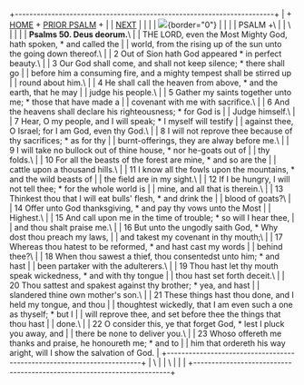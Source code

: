 +-----------------------------------------------------------------------+
| \+ [HOME](../index.html) + [PRIOR PSALM](Ps49.html) +                 |
| [NEXT](Ps51.html)                                                     |
|                                                                       |
| ![](http://stats.superstats.com/b/ss/DAVIDMCMANNES/1){border="0"}     |
|                                                                       |
| PSALM +\                                                              |
| \                                                                     |
|                                                                       |
| **Psalms 50. Deus deorum.**\                                          |
| THE LORD, even the Most Mighty God, hath spoken, \* and called the    |
| world, from the rising up of the sun unto the going down thereof.\    |
| 2 Out of Sion hath God appeared \* in perfect beauty.\                |
| 3 Our God shall come, and shall not keep silence; \* there shall go   |
| before him a consuming fire, and a mighty tempest shall be stirred up |
| round about him.\                                                     |
| 4 He shall call the heaven from above, \* and the earth, that he may  |
| judge his people.\                                                    |
| 5 Gather my saints together unto me; \* those that have made a        |
| covenant with me with sacrifice.\                                     |
| 6 And the heavens shall declare his righteousness; \* for God is      |
| Judge himself.\                                                       |
| 7 Hear, O my people, and I will speak; \* I myself will testify       |
| against thee, O Israel; for I am God, even thy God.\                  |
| 8 I will not reprove thee because of thy sacrifices; \* as for thy    |
| burnt-offerings, they are alway before me.\                           |
| 9 I will take no bullock out of thine house, \* nor he-goats out of   |
| thy folds.\                                                           |
| 10 For all the beasts of the forest are mine, \* and so are the       |
| cattle upon a thousand hills.\                                        |
| 11 I know all the fowls upon the mountains, \* and the wild beasts of |
| the field are in my sight.\                                           |
| 12 If I be hungry, I will not tell thee; \* for the whole world is    |
| mine, and all that is therein.\                                       |
| 13 Thinkest thou that I will eat bulls\' flesh, \* and drink the      |
| blood of goats?\                                                      |
| 14 Offer unto God thanksgiving, \* and pay thy vows unto the Most     |
| Highest.\                                                             |
| 15 And call upon me in the time of trouble; \* so will I hear thee,   |
| and thou shalt praise me.\                                            |
| 16 But unto the ungodly saith God, \* Why dost thou preach my laws,   |
| and takest my covenant in thy mouth;\                                 |
| 17 Whereas thou hatest to be reformed, \* and hast cast my words      |
| behind thee?\                                                         |
| 18 When thou sawest a thief, thou consentedst unto him; \* and hast   |
| been partaker with the adulterers.\                                   |
| 19 Thou hast let thy mouth speak wickedness, \* and with thy tongue   |
| thou hast set forth deceit.\                                          |
| 20 Thou sattest and spakest against thy brother; \* yea, and hast     |
| slandered thine own mother\'s son.\                                   |
| 21 These things hast thou done, and I held my tongue, and thou        |
| thoughtest wickedly, that I am even such a one as thyself; \* but I   |
| will reprove thee, and set before thee the things that thou hast      |
| done.\                                                                |
| 22 O consider this, ye that forget God, \* lest I pluck you away, and |
| there be none to deliver you.\                                        |
| 23 Whoso offereth me thanks and praise, he honoureth me; \* and to    |
| him that ordereth his way aright, will I show the salvation of God.   |
+-----------------------------------------------------------------------+
| \                                                                     |
| \                                                                     |
| [](http://www.episcopalnet.org/DBS/DOR.html)                          |
+-----------------------------------------------------------------------+
